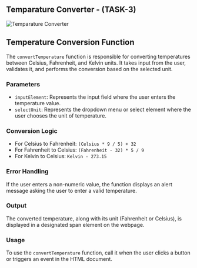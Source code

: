 ## Temparature Converter - (TASK-3)



![Temparature Converter](https://i.ibb.co/tByMtyc/Screenshot-2024-02-13-110947.png)


## Temperature Conversion Function

The `convertTemperature` function is responsible for converting temperatures between Celsius, Fahrenheit, and Kelvin units. It takes input from the user, validates it, and performs the conversion based on the selected unit.


### Parameters

- `inputElement`: Represents the input field where the user enters the temperature value.
- `selectUnit`: Represents the dropdown menu or select element where the user chooses the unit of temperature.


### Conversion Logic

- For Celsius to Fahrenheit: `(Celsius * 9 / 5) + 32`
- For Fahrenheit to Celsius: `(Fahrenheit - 32) * 5 / 9`
- For Kelvin to Celsius: `Kelvin - 273.15`


### Error Handling

If the user enters a non-numeric value, the function displays an alert message asking the user to enter a valid temperature.


### Output

The converted temperature, along with its unit (Fahrenheit or Celsius), is displayed in a designated span element on the webpage.


### Usage

To use the `convertTemperature` function, call it when the user clicks a button or triggers an event in the HTML document.




